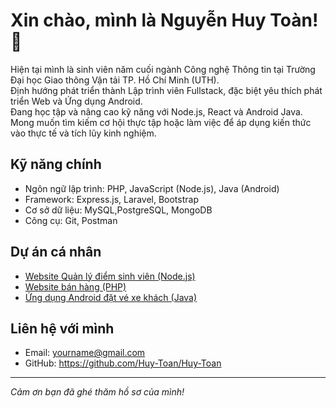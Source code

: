 # Xin chào, mình là Nguyễn Huy Toàn! 👋

Hiện tại mình là sinh viên năm cuối ngành Công nghệ Thông tin tại Trường Đại học Giao thông Vận tải TP. Hồ Chí Minh (UTH).  
Định hướng phát triển thành Lập trình viên Fullstack, đặc biệt yêu thích phát triển Web và Ứng dụng Android.  
Đang học tập và nâng cao kỹ năng với Node.js, React và Android Java.  
Mong muốn tìm kiếm cơ hội thực tập hoặc làm việc để áp dụng kiến thức vào thực tế và tích lũy kinh nghiệm.

## Kỹ năng chính
- Ngôn ngữ lập trình: PHP, JavaScript (Node.js), Java (Android)
- Framework: Express.js, Laravel, Bootstrap
- Cơ sở dữ liệu: MySQL,PostgreSQL, MongoDB
- Công cụ: Git, Postman

## Dự án cá nhân
- [Website Quản lý điểm sinh viên (Node.js)](https://github.com/Huy-Toan/student-grade)
- [Website bán hàng (PHP)](https://github.com/Huy-Toan/webbanhang-php)
- [Ứng dụng Android đặt vé xe khách (Java)](https://github.com/Huy-Toan/ViwayApp)

## Liên hệ với mình
- Email: yourname@gmail.com   
- GitHub: https://github.com/Huy-Toan/Huy-Toan

---

*Cảm ơn bạn đã ghé thăm hồ sơ của mình!*
